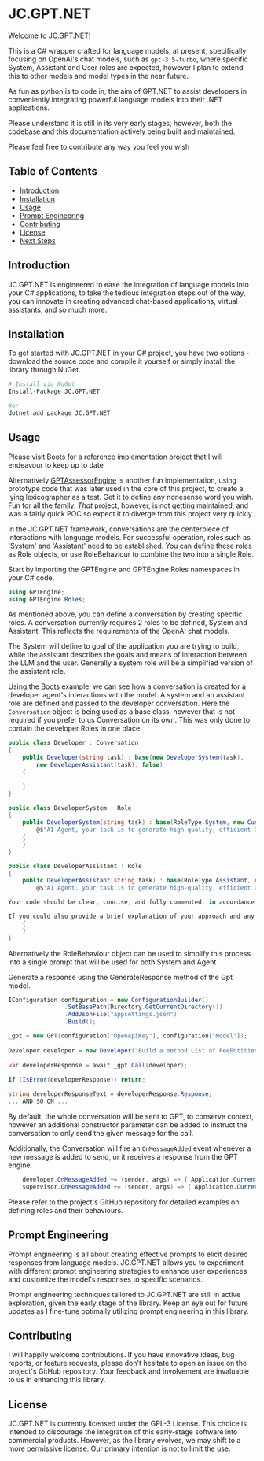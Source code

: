 # JC.GPT.NET

Welcome to JC.GPT.NET! 

This is a C# wrapper crafted for language models, at present, specifically focusing on OpenAI's chat models, such as `gpt-3.5-turbo`, where specific System, Assistant and User roles are expected, however I plan to extend this to other models and model types in the near future. 

As fun as python is to code in, the aim of GPT.NET to assist developers in conveniently integrating powerful language models into their .NET applications. 

Please understand it is still in its very early stages, however, both the codebase and this documentation actively being built and maintained. 

Please feel free to contribute any way you feel you wish

## Table of Contents
- [Introduction](#introduction)
- [Installation](#installation)
- [Usage](#usage)
- [Prompt Engineering](#prompt-engineering)
- [Contributing](#contributing)
- [License](#license)
- [Next Steps](#next-steps)

## Introduction
JC.GPT.NET is engineered to ease the integration of language models into your C# applications, to take the tedious integration steps out of the way, you can innovate in creating advanced chat-based applications, virtual assistants, and so much more.

## Installation
To get started with JC.GPT.NET in your C# project, you have two options - download the source code and compile it yourself or simply install the library through NuGet.

```bash
# Install via NuGet
Install-Package JC.GPT.NET

#or
dotnet add package JC.GPT.NET
```

## Usage

Please visit [Boots](https://github.com/john-cornell/Boots) for a reference implementation project that I will endeavour to keep up to date

Alternatively [GPTAssessorEngine](https://github.com/john-cornell/GPTAssessorEngine) is another fun implementation, using prototype code that was later used in the core of this project, to create a lying lexicographer as a test. Get it to define any nonesense word you wish. Fun for all the family. *That* project, however, is not getting maintained, and was a fairly quick POC so expect it to diverge from this project very quickly. 

In the JC.GPT.NET framework, conversations are the centerpiece of interactions with language models. For successful operation, roles such as 'System' and 'Assistant' need to be established. You can define these roles as Role objects, or use RoleBehaviour to combine the two into a single Role.

Start by importing the GPTEngine and GPTEngine.Roles namespaces in your C# code.

```csharp
using GPTEngine;
using GPTEngine.Roles;
```

As mentioned above, you can define a conversation by creating specific roles. A conversation currently requires 2 roles to be defined, System and Assistant. This reflects the requirements of the OpenAI chat models. 

The System will define to goal of the application you are trying to build, while the assistant describes the goals and means of interaction between the LLM and the user. Generally a system role will be a simplified version of the assistant role.

Using the [Boots](https://github.com/john-cornell/Boots) example, we can see how a conversation is created for a developer agent's interactions with the model. A system and an assistant role are defined and passed to the developer conversation. Here the `Conversation` object is being used as a base class, however that is not required if you prefer to us Conversation on its own. This was only done to contain the developer Roles in one place.

```csharp
public class Developer : Conversation
{
    public Developer(string task) : base(new DeveloperSystem(task),
        new DeveloperAssistant(task), false)
    {

    }
}

public class DeveloperSystem : Role
{
    public DeveloperSystem(string task) : base(RoleType.System, new CustomRoleBehaviour(
        @$"AI Agent, your task is to generate high-quality, efficient C# code to accomplish the following: {task}"))
    {
    }
}

public class DeveloperAssistant : Role
{
    public DeveloperAssistant(string task) : base(RoleType.Assistant, new CustomRoleBehaviour(
        @$"AI Agent, your task is to generate high-quality, efficient C# code to accomplish the following: {task}

Your code should be clear, concise, and fully commented, in accordance with best practices for C# programming. Please ensure to handle any exceptions that may occur and consider edge cases to ensure the robustness of your solution. Include appropriate error handling and logging mechanisms as necessary. Your program should be as modular and reusable as possible.

If you could also provide a brief explanation of your approach and any trade-offs you made, it would be greatly appreciated."))
    {
    }
}
```

Alternatively the RoleBehaviour object can be used to simplify this process into a single prompt that will be used for both System and Agent

Generate a response using the GenerateResponse method of the Gpt model.

```csharp
IConfiguration configuration = new ConfigurationBuilder()
                .SetBasePath(Directory.GetCurrentDirectory())
                .AddJsonFile("appsettings.json")
                .Build();

_gpt = new GPT(configuration["OpenApiKey"], configuration["Model"]);
         
Developer developer = new Developer("Build a method List of FeeEntities and extracts out 2 HashSet of FeeIds, one that has the FeeEntity.Id of Fees already included in the _cache.Fees Dictionary (Fee Id, FeeEntity), and one of FeeEntity.Ids not in cache" );         
         
var developerResponse = await _gpt.Call(developer);
                
if (IsError(developerResponse)) return;

string developerResponseText = developerResponse.Response;
... AND SO ON ...
```

By default, the whole conversation will be sent to GPT, to conserve context, however an additional constructor parameter can be added to instruct the conversation to only send the given message for the call.

Additionally, the Conversation will fire an `OnMessageAdded` event whenever a new message is added to send, or it receives a response from the GPT engine.

```csharp
    developer.OnMessageAdded += (sender, args) => { Application.Current.Dispatcher.Invoke(() => { History.Add(BuildGPTMessageFromEvent(args)); }); };
    supervisor.OnMessageAdded += (sender, args) => { Application.Current.Dispatcher.Invoke(() => { History.Add(BuildGPTMessageFromEvent(args)); }); };```
```

Please refer to the project's GitHub repository for detailed examples on defining roles and their behaviours.

## Prompt Engineering
Prompt engineering is all about creating effective prompts to elicit desired responses from language models. JC.GPT.NET allows you to experiment with different prompt engineering strategies to enhance user experiences and customize the model's responses to specific scenarios.

Prompt engineering techniques tailored to JC.GPT.NET are still in active exploration, given the early stage of the library. Keep an eye out for future updates as I fine-tune optimally utilizing prompt engineering in this library.

## Contributing
I will happily welcome contributions. If you have innovative ideas, bug reports, or feature requests, please don't hesitate to open an issue on the project's GitHub repository. Your feedback and involvement are invaluable to us in enhancing this library.

## License
JC.GPT.NET is currently licensed under the GPL-3 License. This choice is intended to discourage the integration of this early-stage software into commercial products. However, as the library evolves, we may shift to a more permissive license. Our primary intention is not to limit the use.
